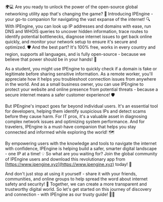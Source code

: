🌍💻 Are you ready to unlock the power of the open-source global networking utility app that's changing the game? 🚀 Introducing IPEngine - your go-to companion for navigating the vast expanse of the internet! 🔍 With IPEngine, you can look up IP addresses and domains with ease, run DNS and WHOIS queries to uncover hidden information, trace routes to identify potential bottlenecks, diagnose internet issues to get back online quickly, and monitor your network setup to ensure it's secure and optimized. 🛡️ And the best part? It's 100% free, works in every country and region, supports all languages, and is fully open-source - because we believe that power should be in your hands! 💪

As a student, you might use IPEngine to quickly check if a domain is fake or legitimate before sharing sensitive information. As a remote worker, you'll appreciate how it helps you troubleshoot connection issues from anywhere in the world. And as a small business owner, you can use IPEngine to protect your website and online presence from potential threats - because a secure internet means a safer customer experience! 🛡️

But IPEngine's impact goes far beyond individual users. It's an essential tool for developers, helping them identify suspicious IPs and detect scams before they cause harm. For IT pros, it's a valuable asset in diagnosing complex network issues and optimizing system performance. And for travelers, IPEngine is a must-have companion that helps you stay connected and informed while exploring the world! 🗺️

By empowering users with the knowledge and tools to navigate the internet with confidence, IPEngine is helping build a safer, smarter digital landscape - one IP at a time! 💡 So what are you waiting for? Join the global community of IPEngine users and download this revolutionary app from [https://www.ipengine.xyz](https://www.ipengine.xyz) today! 📲

And don't just stop at using it yourself - share it with your friends, communities, and online groups to help spread the word about internet safety and security! 💬 Together, we can create a more transparent and trustworthy digital world. So let's get started on this journey of discovery and connection - with IPEngine as our trusty guide! 🚀💥